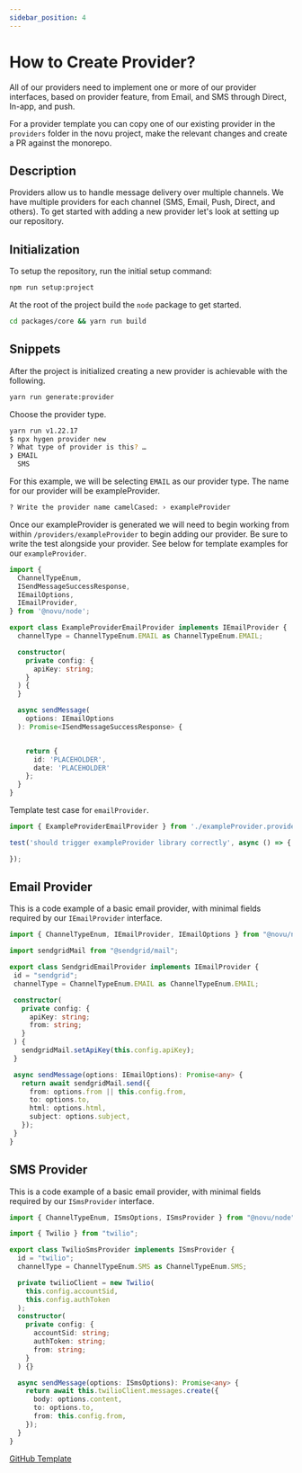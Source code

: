 ```yaml
---
sidebar_position: 4
---
```


# How to Create Provider?
All of our providers need to implement one or more of our provider interfaces, based on provider feature, from Email, and SMS through Direct, In-app, and push.

For a provider template you can copy one of our existing provider in the `providers` folder in the novu project, make the relevant changes and create a PR against the monorepo.

## Description

Providers allow us to handle message delivery over multiple channels. We have multiple providers for each channel (SMS, Email, Push, Direct, and others). To get started with adding a new provider let's look at setting up our repository.

## Initialization

To setup the repository, run the initial setup command: 

```zsh
npm run setup:project
```

At the root of the project build the `node` package to get started.

```zsh
cd packages/core && yarn run build
```

## Snippets

After the project is initialized creating a new provider is achievable with the following.

```zsh
yarn run generate:provider
```

Choose the provider type.

```zsh
yarn run v1.22.17
$ npx hygen provider new
? What type of provider is this? … 
❯ EMAIL
  SMS
```

For this example, we will be selecting `EMAIL` as our provider type. The name for our provider will be exampleProvider.

```zsh
? Write the provider name camelCased: › exampleProvider
```

Once our exampleProvider is generated we will need to begin working from within `/providers/exampleProvider` to begin adding our provider. Be sure to write the test alongside your provider. See below for template examples for our `exampleProvider`.

```ts
import {
  ChannelTypeEnum,
  ISendMessageSuccessResponse,
  IEmailOptions,
  IEmailProvider,
} from '@novu/node';

export class ExampleProviderEmailProvider implements IEmailProvider {
  channelType = ChannelTypeEnum.EMAIL as ChannelTypeEnum.EMAIL;

  constructor(
    private config: {
      apiKey: string;
    }
  ) {
  }

  async sendMessage(
    options: IEmailOptions
  ): Promise<ISendMessageSuccessResponse> {


    return {
      id: 'PLACEHOLDER',
      date: 'PLACEHOLDER'
    };
  }
}
```

Template test case for `emailProvider`.

```ts
import { ExampleProviderEmailProvider } from './exampleProvider.provider';

test('should trigger exampleProvider library correctly', async () => {

});
```

## Email Provider

This is a code example of a basic email provider, with minimal fields required by our ``` IEmailProvider ``` interface.

 ```ts
import { ChannelTypeEnum, IEmailProvider, IEmailOptions } from "@novu/node";

import sendgridMail from "@sendgrid/mail";

export class SendgridEmailProvider implements IEmailProvider {
  id = "sendgrid";
  channelType = ChannelTypeEnum.EMAIL as ChannelTypeEnum.EMAIL;

  constructor(
    private config: {
      apiKey: string;
      from: string;
    }
  ) {
    sendgridMail.setApiKey(this.config.apiKey);
  }

  async sendMessage(options: IEmailOptions): Promise<any> {
    return await sendgridMail.send({
      from: options.from || this.config.from,
      to: options.to,
      html: options.html,
      subject: options.subject,
    });
  }
}
 ```

## SMS Provider

This is a code example of a basic email provider, with minimal fields required by our ``` ISmsProvider ``` interface.

```typescript
import { ChannelTypeEnum, ISmsOptions, ISmsProvider } from "@novu/node";

import { Twilio } from "twilio";

export class TwilioSmsProvider implements ISmsProvider {
  id = "twilio";
  channelType = ChannelTypeEnum.SMS as ChannelTypeEnum.SMS;

  private twilioClient = new Twilio(
    this.config.accountSid,
    this.config.authToken
  );
  constructor(
    private config: {
      accountSid: string;
      authToken: string;
      from: string;
    }
  ) {}

  async sendMessage(options: ISmsOptions): Promise<any> {
    return await this.twilioClient.messages.create({
      body: options.content,
      to: options.to,
      from: this.config.from,
    });
  }
}
```

[GitHub Template](https://github.com/novuhq/provider-template)
